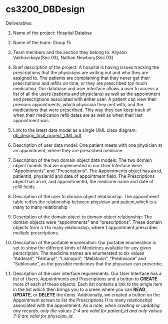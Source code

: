 # cs3200_DBDesign
Deliverables: 

1. Name of the project: Hospital Databse

2. Name of the team: Group 15

3. Team members and the section they belong to: Allyson Vakhovskaya(Sec 03), Nathan Newbury(Sec 03)

4. Brief description of the project:
A hospital is having issues tracking the prescriptions that the physicians are writing out and who they are assigned to. The patients are complaining that they never get their prescriptions and refills on time, or they are prescribed too much medication. Our database and user interface allows a user to access a list of all the users (patients and physicians) as well as the appointment and prescriptions associated with either user. A patient can view their previous appointments, which physician they met with, and the medications that were prescribed. This way they can keep track of when their medication refill dates are as well as when their last appointment was.

5. Link to the latest data model as a single UML class diagram:
[ db_design_final_project_UML.pdf](https://github.com/AVakhovskaya/cs3200_DBDesign/files/6381524/db_design_final_project_UML.pdf)

6. Description of user data model:
One patient meets with one physician at an appointment, where they are prescribed medicine.

7. Description of the two domain object data models:
The two domain object models that we implemented in our User Interface were "Appointments" and "Prescriptions". The Appointments object has an id, patientId, physianId and date of appointment field. The Prescriptions object has an id, and appointmentId, the medicine name and date of refill fields.

8. Description of the user to domain object relationship:
The appointment table reifies the relationship between physician and patient,which is a many to many relationship

9. Description of the domain object to domain object relationship:
The domain objects were “appointments” and “prescriptions”. These domain objects form a 1 to many relationship, where 1 appointment prescribes multiple prescriptions. 

10. Description of the portable enumeration: 
Our portable enumeration is set to show the different kinds of Medicines available for any given perscription. The medicine names are enumerated to six values “Adderall”, “Fentanyl”, “Lisinopril”, “Melatonin”, “Prednisone” and “Sublocade”, as the possible medicines that the physician can prescribe.   

11. Description of the user interface requirements:
Our User Interface has a list of Users, Appointments and Prescriptions and a button to **CREATE** more of each of these objects. Each list contains a link to the single item in the list which then brings you to a sreen where you can **READ**, **UPDATE**, or **DELETE** the items. Additionally, we created a button on the Appointment screen to list the Prescriptions (1 to many relationship) associated with the appointment. *As a note, when creating or updating any records, only the values 2-4 are valid for patient_id and only values 7-9 are valid for physcian_id.*
